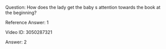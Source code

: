 Question: How does the lady get the baby s attention towards the book at the beginning?

Reference Answer: 1

Video ID: 3050287321

Answer: 2

